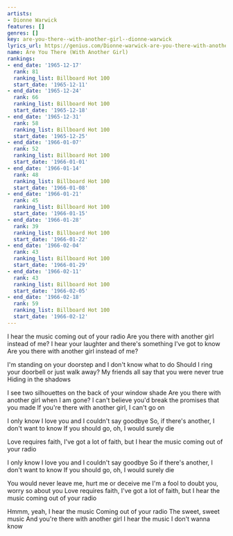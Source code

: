 ```yaml
---
artists:
- Dionne Warwick
features: []
genres: []
key: are-you-there--with-another-girl--dionne-warwick
lyrics_url: https://genius.com/Dionne-warwick-are-you-there-with-another-girl-lyrics
name: Are You There (With Another Girl)
rankings:
- end_date: '1965-12-17'
  rank: 81
  ranking_list: Billboard Hot 100
  start_date: '1965-12-11'
- end_date: '1965-12-24'
  rank: 66
  ranking_list: Billboard Hot 100
  start_date: '1965-12-18'
- end_date: '1965-12-31'
  rank: 58
  ranking_list: Billboard Hot 100
  start_date: '1965-12-25'
- end_date: '1966-01-07'
  rank: 52
  ranking_list: Billboard Hot 100
  start_date: '1966-01-01'
- end_date: '1966-01-14'
  rank: 48
  ranking_list: Billboard Hot 100
  start_date: '1966-01-08'
- end_date: '1966-01-21'
  rank: 45
  ranking_list: Billboard Hot 100
  start_date: '1966-01-15'
- end_date: '1966-01-28'
  rank: 39
  ranking_list: Billboard Hot 100
  start_date: '1966-01-22'
- end_date: '1966-02-04'
  rank: 43
  ranking_list: Billboard Hot 100
  start_date: '1966-01-29'
- end_date: '1966-02-11'
  rank: 43
  ranking_list: Billboard Hot 100
  start_date: '1966-02-05'
- end_date: '1966-02-18'
  rank: 59
  ranking_list: Billboard Hot 100
  start_date: '1966-02-12'
---
```

I hear the music coming out of your radio
Are you there with another girl instead of me?
I hear your laughter and there's something I've got to know
Are you there with another girl instead of me?

I'm standing on your doorstep and I don't know what to do
Should I ring your doorbell or just walk away?
My friends all say that you were never true
Hiding in the shadows

I see two silhouettes on the back of your window shade
Are you there with another girl when I am gone?
I can't believe you'd break the promises that you made
If you're there with another girl, I can't go on

I only know I love you and I couldn't say goodbye
So, if there's another, I don't want to know
If you should go, oh, I would surely die

Love requires faith, I've got a lot of faith, but
I hear the music coming out of your radio

I only know I love you and I couldn't say goodbye
So if there's another, I don't want to know
If you should go, oh, I would surely die

You would never leave me, hurt me or deceive me
I'm a fool to doubt you, worry so about you
Love requires faith, I've got a lot of faith, but
I hear the music coming out of your radio

Hmmm, yeah, I hear the music
Coming out of your radio
The sweet, sweet music
And you're there with another girl
I hear the music
I don't wanna know

